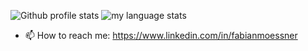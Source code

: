 ![Github profile stats](https://github-readme-stats.vercel.app/api?username=moessner&show_icons=true&include_all_commits=true&theme=github_dark&hide_border=true&layout=default&title=MyStats)
![my language stats](https://github-readme-stats.vercel.app/api/top-langs/?username=moessner&layout=compact&exclude_repo=moessner.github.io&langs_count=20&theme=github_dark&hide_border=true)

- 📫 How to reach me: https://www.linkedin.com/in/fabianmoessner
